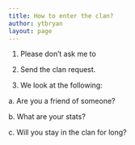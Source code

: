 ```yaml
---
title: How to enter the clan?
author: ytbryan
layout: page
---
```

1. Please don&#8217;t ask me to

2. Send the clan request.

3. We look at the following:

a. Are you a friend of someone?

b. What are your stats?

c. Will you stay in the clan for long?
